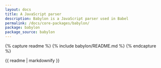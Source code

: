```yaml
---
layout: docs
title: A JavaScript parser
description: Babylon is a JavaScript parser used in Babel
permalink: /docs/core-packages/babylon/
package: babylon
package_source: babylon
---
```

{% capture readme %}
{% include babylon/README.md %}
{% endcapture %}

{{ readme | markdownify }}
